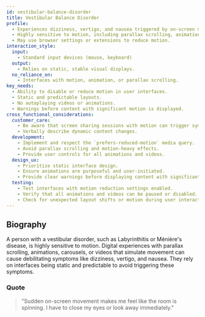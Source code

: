 ```yaml
---
id: vestibular-balance-disorder 
title: Vestibular Balance Disorder
profile:
  - Experiences dizziness, vertigo, and nausea triggered by on-screen motion.
  - Highly sensitive to motion, including parallax scrolling, animations, and carousels.
  - May use browser settings or extensions to reduce motion.
interaction_style:
  input:
    - Standard input devices (mouse, keyboard)
  output:
    - Relies on static, stable visual displays.
  no_reliance_on:
    - Interfaces with motion, animation, or parallax scrolling.
key_needs:
  - Ability to disable or reduce motion in user interfaces.
  - Static and predictable layouts.
  - No autoplaying videos or animations.
  - Warnings before content with significant motion is displayed.
cross_functional_considerations:
  customer_care:
    - Be aware that screen sharing sessions with motion can trigger symptoms.
    - Verbally describe dynamic content changes.
  development:
    - Implement and respect the `prefers-reduced-motion` media query.
    - Avoid parallax scrolling and motion-heavy effects.
    - Provide user controls for all animations and videos.
  design_ux:
    - Prioritize static interface design.
    - Ensure animations are purposeful and user-initiated.
    - Provide clear warnings before displaying content with significant motion.
  testing:
    - Test interfaces with motion reduction settings enabled.
    - Verify that all animations and videos can be paused or disabled.
    - Check for unexpected layout shifts or motion during user interaction.
---
```


## Biography

A person with a vestibular disorder, such as Labyrinthitis or Ménière's disease, is highly sensitive to motion. Digital experiences with parallax scrolling, animations, carousels, or videos that simulate movement can cause debilitating symptoms like dizziness, vertigo, and nausea. They rely on interfaces being static and predictable to avoid triggering these symptoms.

### Quote

> "Sudden on-screen movement makes me feel like the room is spinning. I have to close my eyes or look away immediately."
